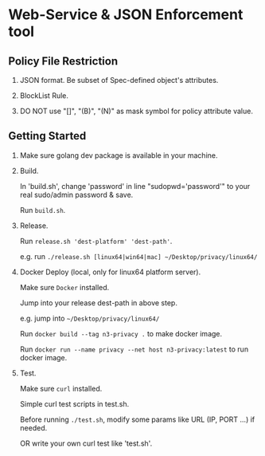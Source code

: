 # Web-Service & JSON Enforcement tool

## Policy File Restriction

1. JSON format. Be subset of Spec-defined object's attributes.

2. BlockList Rule.

3. DO NOT use "[]", "(B)", "(N)" as mask symbol for policy attribute value.

## Getting Started

1. Make sure golang dev package is available in your machine.

2. Build.

   In 'build.sh', change 'password' in line "sudopwd='password'" to your real sudo/admin password & save.

   Run `build.sh`.

3. Release.

   Run `release.sh 'dest-platform' 'dest-path'`.

   e.g. run `./release.sh [linux64|win64|mac] ~/Desktop/privacy/linux64/`

4. Docker Deploy (local, only for linux64 platform server).

   Make sure `Docker` installed.

   Jump into your release dest-path in above step.

   e.g. jump into `~/Desktop/privacy/linux64/`

   Run `docker build --tag n3-privacy .` to make docker image.

   Run `docker run --name privacy --net host n3-privacy:latest` to run docker image.

5. Test.

   Make sure `curl` installed.

   Simple curl test scripts in test.sh.

   Before running `./test.sh`, modify some params like URL (IP, PORT ...) if needed.

   OR write your own curl test like 'test.sh'.
